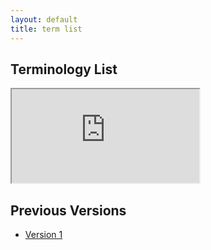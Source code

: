 ```yaml
---
layout: default
title: term list
---
```


## Terminology List

<iframe src="https://docs.google.com/spreadsheets/d/e/2PACX-1vQgU0Lrp02lqLQ4iH6DmpcNHj45lxdJdiXfe3wFCewd3PbxorVxvUURf4999TrNvZOQMaKiB-CFG3k2/pubhtml?widget=true&amp;headers=false"></iframe>

## Previous Versions

- [Version 1](https://docs.google.com/spreadsheets/d/1hzXENm48OlELycrmAKJk67PGs-5x16hWBYViQiyEN0E/edit?usp=sharing)
